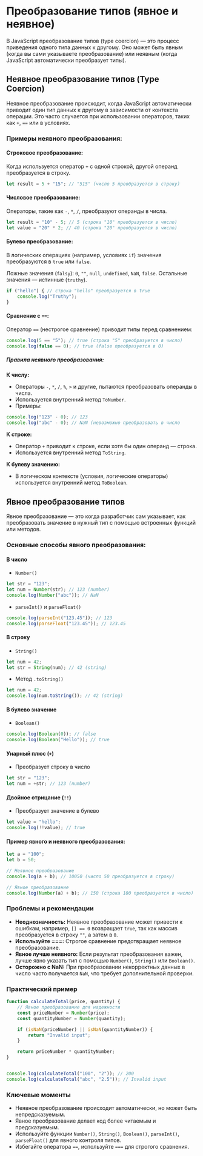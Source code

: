 # Преобразование типов (явное и неявное)

В JavaScript преобразование типов (type coercion) — это процесс приведения одного типа данных к другому. Оно может быть
явным (когда вы сами указываете преобразование) или неявным (когда JavaScript автоматически преобразует типы).

## Неявное преобразование типов (Type Coercion)

Неявное преобразование происходит, когда JavaScript автоматически приводит один тип данных к другому в зависимости от
контекста операции. Это часто случается при использовании операторов, таких как `+`, `==` или в условиях.

### Примеры неявного преобразования:

#### Строковое преобразование:

Когда используется оператор `+` с одной строкой, другой операнд преобразуется в строку.

```js
let result = 5 + "15"; // "515" (число 5 преобразуется в строку)
```

#### Числовое преобразование:

Операторы, такие как `-`, `*`, `/`, преобразуют операнды в числа.

```js
let result = "10" - 5; // 5 (строка "10" преобразуется в число)
let value = "20" * 2; // 40 (строка "20" преобразуется в число)
```

#### Булево преобразование:

В логических операциях (например, условиях `if`) значения преобразуются в `true` или `false`.

Ложные значения (`falsy`): `0`, `""`, `null`, `undefined`, `NaN`, `false`.
Остальные значения — истинные (`truthy`).

```js
if ("hello") { // строка "hello" преобразуется в true
    console.log("Truthy");
}
```

#### Сравнение с `==`:

Оператор `==` (нестрогое сравнение) приводит типы перед сравнением:

```js
console.log(5 == "5"); // true (строка "5" преобразуется в число)
console.log(false == 0); // true (false преобразуется в 0)
```

##### Правила неявного преобразования:

**К числу:**

* Операторы `-`, `*`, `/`, `%`, `>` и другие, пытаются преобразовать операнды в числа.
* Используется внутренний метод `ToNumber`.
* Примеры:

```js
console.log("123" - 0); // 123
console.log("abc" - 0); // NaN (невозможно преобразовать в число
```

**К строке:**

* Оператор `+` приводит к строке, если хотя бы один операнд — строка.
* Используется внутренний метод `ToString`.

**К булеву значению:**

* В логическом контексте (условия, логические операторы) используется внутренний метод `ToBoolean`.

## Явное преобразование типов

Явное преобразование — это когда разработчик сам указывает, как преобразовать значение в нужный тип с помощью встроенных
функций или методов.

### Основные способы явного преобразования:

#### В число

* `Number()`

```js
let str = "123";
let num = Number(str); // 123 (number)
console.log(Number("abc")); // NaN
```

* `parseInt()` и `parseFloat()`

```js
console.log(parseInt("123.45")); // 123
console.log(parseFloat("123.45")); // 123.45
```

#### В строку

* `String()`

```js
let num = 42;
let str = String(num); // 42 (string)
```

* Метод `.toString()`

```js
let num = 42;
console.log(num.toString()); // 42 (string)
```

#### В булево значение

* `Boolean()`

```js
console.log(Boolean(0)); // false
console.log(Boolean("Hello")); // true
```

#### Унарный плюс (`+`)

* Преобразует строку в число

```js
let str = "123";
let num = +str; // 123 (number)
```

#### Двойное отрицание (`!!`)

* Преобразует значение в булево

```js
let value = "hello";
console.log(!!value); // true
```

#### Пример явного и неявного преобразования:

```js
let a = "100";
let b = 50;

// Неявное преобразование
console.log(a + b); // 10050 (число 50 преобразуется в строку)

// Явное преобразование
console.log(Number(a) + b); // 150 (строка 100 преобразуется в число)
```

### Проблемы и рекомендации

* **Неоднозначность:** Неявное преобразование может привести к ошибкам, например, `[] == 0` возвращает `true`, так как
  массив преобразуется в строку `""`, а затем в `0`.
* **Используйте ===:** Строгое сравнение предотвращает неявное преобразование.
* **Явное лучше неявного:** Если результат преобразования важен, лучше явно указать тип с помощью `Number()`, `String()`
  или `Boolean()`.
* **Осторожно с NaN:** При преобразовании некорректных данных в число часто получается `NaN`, что требует дополнительной
  проверки.

### Практический пример

```js
function calculateTotal(price, quantity) {
    // Явное преобразование для надежности
    const priceNumber = Number(price);
    const quantityNumber = Number(quantity);

    if (isNaN(priceNumber) || isNaN(quantityNumber)) {
        return "Invalid input";
    }

    return priceNumber * quantityNumber;
}


console.log(calculateTotal("100", "2")); // 200
console.log(calculateTotal("abc", "2.5")); // Invalid input
```

### Ключевые моменты

* Неявное преобразование происходит автоматически, но может быть непредсказуемым.
* Явное преобразование делает код более читаемым и предсказуемым.
* Используйте функции `Number()`, `String()`, `Boolean()`, `parseInt()`, `parseFloat()` для явного контроля типов.
* Избегайте оператора `==`, используйте `===` для строгого сравнения.